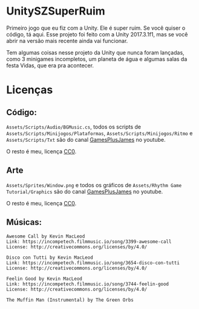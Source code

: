 # UnitySZSuperRuim
Primeiro jogo que eu fiz com a Unity. Ele é super ruim. Se você quiser o código, tá aqui.
Esse projeto foi feito com a Unity 2017.3.1f1, mas se você abrir na versão mais recente ainda vai funcionar.

Tem algumas coisas nesse projeto da Unity que nunca foram lançadas, como 3 minigames incompletos, um planeta de água e algumas salas da festa Vidas, que era pra acontecer.

# Licenças
## Código:
`Assets/Scripts/Audio/BGMusic.cs`, todos os scripts de `Assets/Scripts/Minijogos/Plataformas`, `Assets/Scripts/Minijogos/Ritmo` e `Assets/Scripts/Txt` são do canal [GamesPlusJames](https://www.youtube.com/c/GamesplusjamesPlays/) no youtube.

O resto é meu, licença [CC0](https://creativecommons.org/publicdomain/zero/1.0/).

## Arte
`Assets/Sprites/Window.png` e todos os gráficos de `Assets/Rhythm Game Tutorial/Graphics` são do canal [GamesPlusJames](https://www.youtube.com/c/GamesplusjamesPlays/) no youtube.

O resto é meu, licença [CC0](https://creativecommons.org/publicdomain/zero/1.0/).

## Músicas:
    Awesome Call by Kevin MacLeod
    Link: https://incompetech.filmmusic.io/song/3399-awesome-call
    License: http://creativecommons.org/licenses/by/4.0/
    
    Disco con Tutti by Kevin MacLeod
    Link: https://incompetech.filmmusic.io/song/3654-disco-con-tutti
    License: http://creativecommons.org/licenses/by/4.0/
    
    Feelin Good by Kevin MacLeod
    Link: https://incompetech.filmmusic.io/song/3744-feelin-good
    License: http://creativecommons.org/licenses/by/4.0/
    
    The Muffin Man (Instrumental) by The Green Orbs
